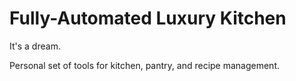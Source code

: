 # Fully-Automated Luxury Kitchen

It's a dream. 

Personal set of tools for kitchen, pantry, and recipe management. 

